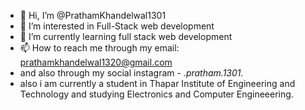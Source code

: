 - 👋 Hi, I’m @PrathamKhandelwal1301
- 👀 I’m interested in Full-Stack web development
- 🌱 I’m currently learning full stack web development
- 📫 How to reach me through my email: prathamkhandelwal1320@gmail.com
- and also through my social instagram - _.pratham.1301._
- also i am currently a student in Thapar Institute of Engineering and Technology and studying Electronics and Computer Engineeering.

<!---
PrathamKhandelwal1301/PrathamKhandelwal1301 is a ✨ special ✨ repository because its `README.md` (this file) appears on your GitHub profile.
You can click the Preview link to take a look at your changes.
--->
